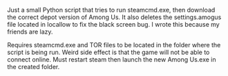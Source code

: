 Just a small Python script that tries to run steamcmd.exe, then download the correct depot version of Among Us. It also deletes the settings.amogus file located in locallow to fix the black screen bug. I wrote this because my friends are lazy.

Requires steamcmd.exe and TOR files to be located in the folder where the script is being run.
Weird side effect is that the game will not be able to connect online. Must restart steam then launch the new Among Us.exe in the created folder.
